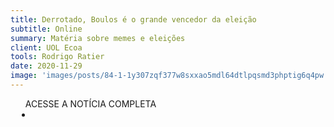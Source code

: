 ```yaml
---
title: Derrotado, Boulos é o grande vencedor da eleição
subtitle: Online
summary: Matéria sobre memes e eleições
client: UOL Ecoa
tools: Rodrigo Ratier
date: 2020-11-29
image: 'images/posts/84-1-1y307zqf377w8sxxao5mdl64dtlpqsmd3phptig6q4pw.png'
---
```




<div class="post__share"><ul class="share__list list-reset">ACESSE A NOTÍCIA COMPLETA<li class="share__item" style="margin-left: 10px"><a class="share__link share__facebook" style="background: #fa5657" href="https://www.uol.com.br/ecoa/colunas/rodrigo-ratier/2020/11/29/derrotado-boulos-e-o-grande-vencedor-da-eleicao.htm" title="Link" rel="nofollow"><i class="fa-solid fa-link"></i></a></li></ul></div>
<!-- <div class="gallery-box"><div class="gallery"><img src="/clipping/images/example-1.jpg" loading="lazy" alt="Project"><img src="/clipping/images/example-2.jpg" loading="lazy" alt="Project"></div><em>Gallery / <a href="https://www.freepik.com/" target="_blank">Freepic</a></em></div> -->